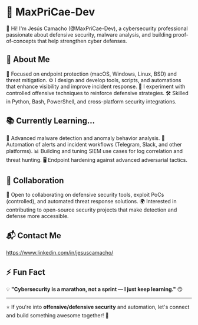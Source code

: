 # 👾 MaxPriCae-Dev 

👋 Hi! I'm Jesús Camacho (@MaxPriCae-Dev), a cybersecurity professional passionate about defensive security, malware analysis, and building proof-of-concepts that help strengthen cyber defenses.

## 🚀 About Me
🔐 Focused on endpoint protection (macOS, Windows, Linux, BSD) and threat mitigation.
⚙️ I design and develop tools, scripts, and automations that enhance visibility and improve incident response.
🧪 I experiment with controlled offensive techniques to reinforce defensive strategies.
🛠️ Skilled in Python, Bash, PowerShell, and cross-platform security integrations.

## 📚 Currently Learning...
🦠 Advanced malware detection and anomaly behavior analysis.
📡 Automation of alerts and incident workflows (Telegram, Slack, and other platforms).
📊 Building and tuning SIEM use cases for log correlation and threat hunting.
🖥️ Endpoint hardening against advanced adversarial tactics.

## 🤝 Collaboration
🤖 Open to collaborating on defensive security tools, exploit PoCs (controlled), and automated threat response solutions.
🌍 Interested in contributing to open-source security projects that make detection and defense more accessible.

## 📬 Contact Me
https://www.linkedin.com/in/jesuscamacho/

## ⚡ Fun Fact
💡 **"Cybersecurity is a marathon, not a sprint — I just keep learning."** 😏


---

⭐ If you're into **offensive/defensive security** and automation, let's connect and build something awesome together! 🚀
